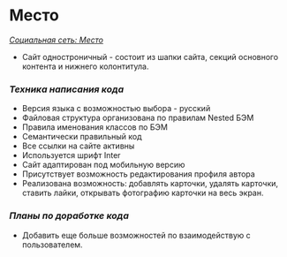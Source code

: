 # **Место**

_[Социальная сеть: Место](https://petyalobachev.github.io/mesto/index.html)_

- Сайт одностроничный - cостоит из шапки сайта,
  секций основного контента и нижнего колонтитула.

### _Техника написания кода_

- Версия языка с возможностью выбора - русский
- Файловая структура организована по правилам Nested БЭМ
- Правила именования классов по БЭМ
- Семантически правильный код
- Все ссылки на сайте активны
- Используется шрифт Inter
- Сайт адаптирован под мобильную версию
- Присутствует возможность редактирования профиля автора
- Реализована возможность:
  добавлять карточки,
  удалять карточки,
  ставить лайки,
  открывать фотографию карточки на весь экран.



### _Планы по доработке кода_

- Добавить еще больше возможностей по взаимодействую с пользователем.
